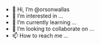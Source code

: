 - 👋 Hi, I’m @orsonwallas
- 👀 I’m interested in ...
- 🌱 I’m currently learning ...
- 💞️ I’m looking to collaborate on ...
- 📫 How to reach me ...

<!---
orsonwallas/orsonwallas is a ✨ special ✨ repository because its `README.md` (this file) appears on your GitHub profile.
You can click the Preview link to take a look at your changes.
--->
